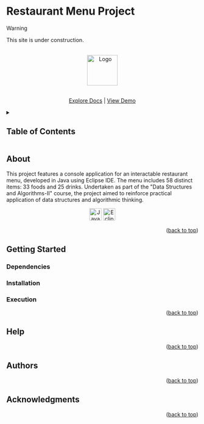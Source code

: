 <a id="readme-top"></a>

<h1>Restaurant Menu Project</h1>
<!--
Simple overview of use/purpose.
-->

>[!Warning]
>This site is under construction.

<!-- PROJECT LOGO -->
<br />
<div align="center">
  <a href="https://github.com/emirsari/RestaurantMenu.git">
    <img src="" alt="Logo" width="80" height="80">
  </a>

  <p align="center">
    <br />
    <a href="https://github.com/emirsari/RestaurantMenu.git">Explore Docs</a>
    |
    <a href="">View Demo</a>
  </p>
</div>

<!-- TABLE OF CONTENTS -->
<details>
  <summary><h2>Table of Contents</h2></summary>
  <ol>
    <li>
      <a href="#about">About</a>
    </li>
    <li>
      <a href="#getting-started">Getting Started</a>
      <ul>
        <li><a href="#dependencies">Dependencies</a></li>
        <li><a href="#installation">Installation</a></li>
        <li><a href="#execution">Execution</a></li>
      </ul>
    </li>
    <li><a href="#help">Help</a></li>
    <li><a href="#authors">Authors</a></li>
    <li><a href="#acknowledgments">Acknowledgments</a></li>
  </ol>
</details>

<h2>About</h2>
<!--
An in-depth paragraph about your project and overview of use.
-->

<p>  
  This project features a console application for an interactable restaurant menu, developed in Java using Eclipse IDE. The menu includes 58 distinct items: 33 foods and 25 drinks. Undertaken as part of the "Data Structures and Algorithms-II" 
  course, the project aimed to reinforce practical application of data structures and algorithmic thinking.
  <br>
  
  <p align="center"> 
    <img alt="Java | OpenJDK" src="https://img.shields.io/badge/java-%23ED8B00.svg?style=for-the-badge&logo=openjdk&logoColor=000000&style=plastic" height="32"> 
    <img alt="Eclipse IDE" src="https://img.shields.io/badge/Eclipse-FE7A16.svg?style=for-the-badge&logo=Eclipse&logoColor=2C2255&style=plastic" height="32">
  </p>
</p>


<p align="right">(<a href="#readme-top">back to top</a>)</p>

<h2>Getting Started</h2>

<h3>Dependencies</h3>
<!--
* Describe any prerequisites, libraries, OS version, etc., needed before installing program.
* ex. Windows 10
-->
<h3>Installation</h3>
<!--
* How/where to download your program
* Any modifications needed to be made to files/folders
-->
<h3>Execution</h3>
<!--
* How to run the program
* Step-by-step bullets
```
code blocks for commands
```
-->
<p align="right">(<a href="#readme-top">back to top</a>)</p>

<h2>Help</h2>
<!--
Any advise for common problems or issues.
```
command to run if program contains helper info
```
-->
<p align="right">(<a href="#readme-top">back to top</a>)</p>

<h2>Authors</h2>
<!--
Contributors names and contact info
ex. Dominique Pizzie  
ex. [@DomPizzie](https://twitter.com/dompizzie)
-->
<p align="right">(<a href="#readme-top">back to top</a>)</p>

<h2>Acknowledgments</h2>
<!--
Inspiration, code snippets, etc.
* [awesome-readme](https://github.com/matiassingers/awesome-readme)
* [PurpleBooth](https://gist.github.com/PurpleBooth/109311bb0361f32d87a2)
* [dbader](https://github.com/dbader/readme-template)
* [zenorocha](https://gist.github.com/zenorocha/4526327)
* [fvcproductions](https://gist.github.com/fvcproductions/1bfc2d4aecb01a834b46)
-->
<p align="right">(<a href="#readme-top">back to top</a>)</p>

